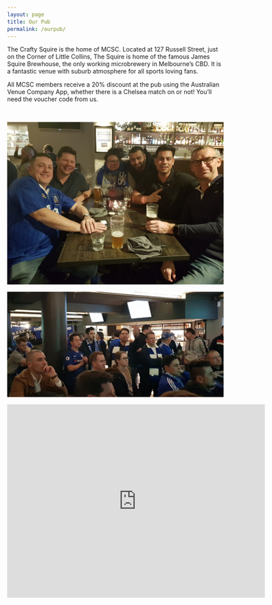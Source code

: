 ```yaml
---
layout: page
title: Our Pub
permalink: /ourpub/
---
```

The Crafty Squire is the home of MCSC. Located at 127 Russell Street, just on the Corner of Little Collins, The Squire is home of the famous James Squire Brewhouse, the only working microbrewery in Melbourne’s CBD. It is a fantastic venue with suburb atmosphere for all sports loving fans.

All MCSC members receive a 20% discount at the pub using the Australian Venue Company App, whether there is a Chelsea match on or not! You’ll need the voucher code from us.

<br>

![craftysquireone](/assets/craftySquire1.jpg)
<br>

![craftysquireone](/assets/craftySquire2.jpg)

<iframe src="https://www.google.com/maps/embed?pb=!1m14!1m8!1m3!1d12607.945879527155!2d144.9682584!3d-37.8137859!3m2!1i1024!2i768!4f13.1!3m3!1m2!1s0x0%3A0xe8d220ef3bdbf121!2sThe+Crafty+Squire!5e0!3m2!1sen!2sau!4v1566297572422!5m2!1sen!2sau" width="600" height="450" frameborder="0" style="border:0; align:middle" allowfullscreen></iframe>
